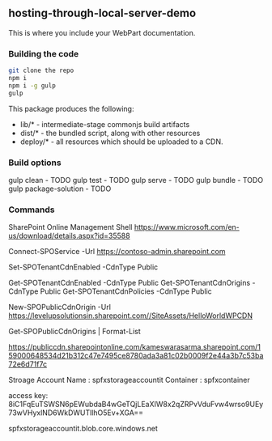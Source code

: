 ## hosting-through-local-server-demo

This is where you include your WebPart documentation.

### Building the code

```bash
git clone the repo
npm i
npm i -g gulp
gulp
```

This package produces the following:

* lib/* - intermediate-stage commonjs build artifacts
* dist/* - the bundled script, along with other resources
* deploy/* - all resources which should be uploaded to a CDN.

### Build options

gulp clean - TODO
gulp test - TODO
gulp serve - TODO
gulp bundle - TODO
gulp package-solution - TODO

### Commands
SharePoint Online Management Shell
https://www.microsoft.com/en-us/download/details.aspx?id=35588

Connect-SPOService -Url https://contoso-admin.sharepoint.com

Set-SPOTenantCdnEnabled -CdnType Public

Get-SPOTenantCdnEnabled -CdnType Public
Get-SPOTenantCdnOrigins -CdnType Public
Get-SPOTenantCdnPolicies -CdnType Public


New-SPOPublicCdnOrigin -Url https://levelupsolutionsin.sharepoint.com//SiteAssets/HelloWorldWPCDN

Get-SPOPublicCdnOrigins | Format-List

https://publiccdn.sharepointonline.com/kameswarasarma.sharepoint.com/159000648534d21b312c47e7495ce8780ada3a81c02b0009f2e44a3b7c53ba72e6d71f7c

Stroage Account Name : spfxstorageaccountit
Container : spfxcontainer

access key: 8iC1FqEuTSWSN6pEWubdaB4wGeTQjLEaXIW8x2qZRPvVduFvw4wrso9UEy73wVHyxlND6WkDWUTllhO5Ev+XGA==

spfxstorageaccountit.blob.core.windows.net



